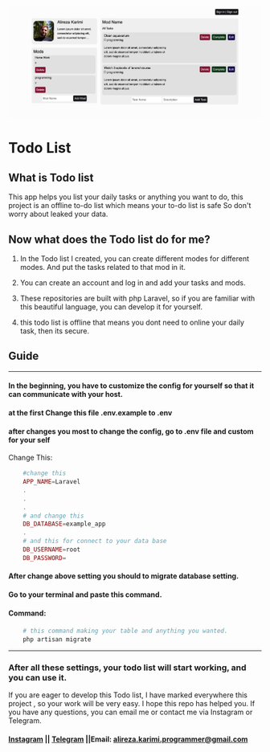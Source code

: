 [![Alt text](https://github.com/Alireza0K/Todo-List/blob/BackEnd/panel-image.png)](https://github.com/Alireza0K)
# Todo List
## What is Todo list

This app helps you list your daily tasks or anything you want to do, this project is an offline to-do list which means your to-do list is safe So don't worry about
leaked your data.


## Now what does the Todo list do for me?
1. In the Todo list I created, you can create different modes for different modes. And put the tasks related to that mod in it.
2. You can create an account and log in and add your tasks and mods.

3. These repositories are built with php Laravel, so if you are familiar with this beautiful language, you can develop it for yourself.

4. this todo list is offline that means you dont need to online your daily task, then its secure.
## Guide 
---
#### In the beginning, you have to customize the config for yourself so that it can communicate with your host.

#### at the first Change this file .env.example to .env
#### after changes you most to change the config, go to .env file and custom for your self 

Change This:
```php
    #change this 
    APP_NAME=Laravel
    .
    .
    .
    # and change this 
    DB_DATABASE=example_app
    .
    # and this for connect to your data base
    DB_USERNAME=root
    DB_PASSWORD=

```

#### After change above setting you should to migrate database setting.

#### Go to your terminal and paste this command.
#### Command:

```php
    # this command making your table and anything you wanted.
    php artisan migrate

```
---
### After all these settings, your todo list will start working, and you can use it.

If you are eager to develop this Todo list, I have marked everywhere this project , so your work will be very easy. I hope this repo has helped you. If you have any questions, you can email me or contact me via Instagram or Telegram.

#### [Instagram](https://www.instagram.com/alirez_0k/) || [Telegram](tg://user?id=Alirez0K) ||Email: alireza.karimi.programmer@gmail.com

